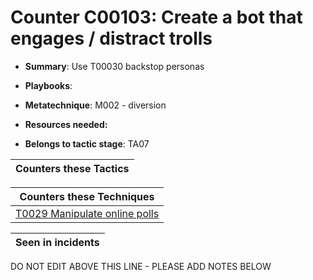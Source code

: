 # Counter C00103: Create a bot that engages / distract trolls

* **Summary**: Use T00030 backstop personas

* **Playbooks**: 

* **Metatechnique**: M002 - diversion

* **Resources needed:** 

* **Belongs to tactic stage**: TA07


| Counters these Tactics |
| ---------------------- |



| Counters these Techniques |
| ------------------------- |
| [T0029 Manipulate online polls](../techniques/T0029.md) |



| Seen in incidents |
| ----------------- |


DO NOT EDIT ABOVE THIS LINE - PLEASE ADD NOTES BELOW